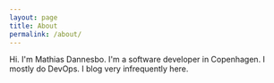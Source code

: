 ```yaml
---
layout: page
title: About
permalink: /about/
---
```

Hi. I'm Mathias Dannesbo. I'm a software developer in Copenhagen. I mostly do DevOps. I blog very infrequently here.
